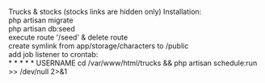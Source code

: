 Trucks & stocks (stocks links are hidden only)
Installation:\
php artisan migrate\
php artisan db:seed\
execute route '/seed' & delete route \
create symlink from app/storage/characters to /public \
add job listener to crontab: \
\* *     * * *   USERNAME cd /var/www/html/trucks && php artisan schedule:run >> /dev/null 2>&1
